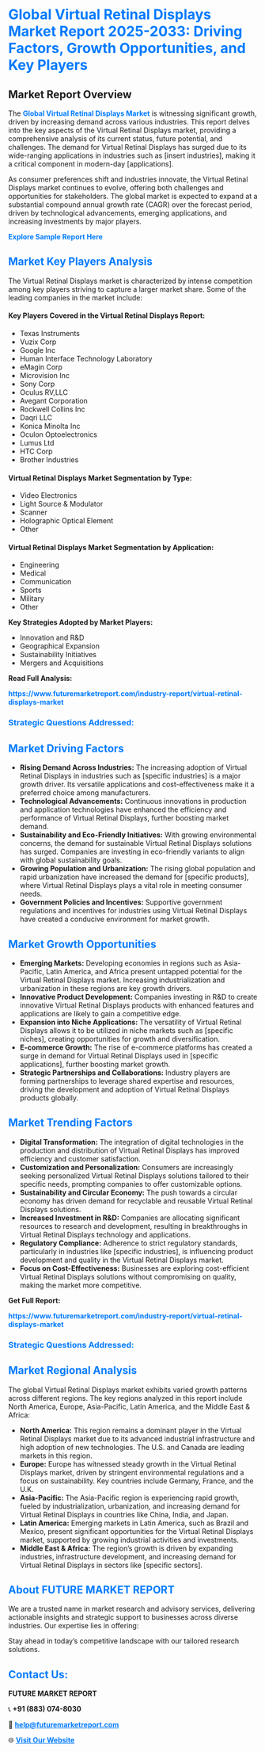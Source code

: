 <h1 style="color: #007BFF;">Global Virtual Retinal Displays Market Report 2025-2033: Driving Factors, Growth Opportunities, and Key Players</h1>

<section id="overview">
<h2>Market Report Overview</h2>
<p>The <a href="https://www.futuremarketreport.com/industry-report/virtual-retinal-displays-market" style="color: #007BFF; text-decoration: none;"><strong>Global Virtual Retinal Displays Market</strong></a> is witnessing significant growth, driven by increasing demand across various industries. This report delves into the key aspects of the Virtual Retinal Displays market, providing a comprehensive analysis of its current status, future potential, and challenges. The demand for Virtual Retinal Displays has surged due to its wide-ranging applications in industries such as [insert industries], making it a critical component in modern-day [applications].</p>
<p>As consumer preferences shift and industries innovate, the Virtual Retinal Displays market continues to evolve, offering both challenges and opportunities for stakeholders. The global market is expected to expand at a substantial compound annual growth rate (CAGR) over the forecast period, driven by technological advancements, emerging applications, and increasing investments by major players.</p>
</section>

<section id="overview">
<p><a href="https://www.futuremarketreport.com/request-sample/reportId=76358" style="color: #007BFF; text-decoration: none;"><strong>Explore Sample Report Here</strong></a></p>
</section>

<section id="key-players">
<h2 style="color: #007BFF;">Market Key Players Analysis</h2>
<p>The Virtual Retinal Displays market is characterized by intense competition among key players striving to capture a larger market share. Some of the leading companies in the market include:</p>
<h4>Key Players Covered in the Virtual Retinal Displays Report:</h4>
<ul><li>Texas Instruments</li><li>Vuzix Corp</li><li>Google Inc</li><li>Human Interface Technology Laboratory</li><li>eMagin Corp</li><li>Microvision Inc</li><li>Sony Corp</li><li>Oculus RV,LLC</li><li>Avegant Corporation</li><li>Rockwell Collins Inc</li><li>Daqri LLC</li><li>Konica Minolta Inc</li><li>Oculon Optoelectronics</li><li>Lumus Ltd</li><li>HTC Corp</li><li>Brother Industries</li></ul>
<h4>Virtual Retinal Displays Market Segmentation by Type:</h4>
<ul><li>Video Electronics</li><li>Light Source &amp; Modulator</li><li>Scanner</li><li>Holographic Optical Element</li><li>Other</li></ul>

<h4>Virtual Retinal Displays Market Segmentation by Application:</h4>
<ul><li>Engineering</li><li>Medical</li><li>Communication</li><li>Sports</li><li>Military</li><li>Other</li></ul>
<p><strong>Key Strategies Adopted by Market Players:</strong></p>
<ul>
<li>Innovation and R&D</li>
<li>Geographical Expansion</li>
<li>Sustainability Initiatives</li>
<li>Mergers and Acquisitions</li>
</ul>
</section>

<section>
<p><strong>Read Full Analysis: </strong></p><a href="https://www.futuremarketreport.com/industry-report/virtual-retinal-displays-market" style="color: #007BFF; text-decoration: none;"><strong>https://www.futuremarketreport.com/industry-report/virtual-retinal-displays-market</strong></a>
<h3 style="color: #007BFF;">Strategic Questions Addressed:</h3>
</section>

<section id="driving-factors">
<h2 style="color: #007BFF;">Market Driving Factors</h2>
<ul>
<li><strong>Rising Demand Across Industries:</strong> The increasing adoption of Virtual Retinal Displays in industries such as [specific industries] is a major growth driver. Its versatile applications and cost-effectiveness make it a preferred choice among manufacturers.</li>
<li><strong>Technological Advancements:</strong> Continuous innovations in production and application technologies have enhanced the efficiency and performance of Virtual Retinal Displays, further boosting market demand.</li>
<li><strong>Sustainability and Eco-Friendly Initiatives:</strong> With growing environmental concerns, the demand for sustainable Virtual Retinal Displays solutions has surged. Companies are investing in eco-friendly variants to align with global sustainability goals.</li>
<li><strong>Growing Population and Urbanization:</strong> The rising global population and rapid urbanization have increased the demand for [specific products], where Virtual Retinal Displays plays a vital role in meeting consumer needs.</li>
<li><strong>Government Policies and Incentives:</strong> Supportive government regulations and incentives for industries using Virtual Retinal Displays have created a conducive environment for market growth.</li>
</ul>
</section>

<section id="growth-opportunities">
<h2 style="color: #007BFF;">Market Growth Opportunities</h2>
<ul>
<li><strong>Emerging Markets:</strong> Developing economies in regions such as Asia-Pacific, Latin America, and Africa present untapped potential for the Virtual Retinal Displays market. Increasing industrialization and urbanization in these regions are key growth drivers.</li>
<li><strong>Innovative Product Development:</strong> Companies investing in R&D to create innovative Virtual Retinal Displays products with enhanced features and applications are likely to gain a competitive edge.</li>
<li><strong>Expansion into Niche Applications:</strong> The versatility of Virtual Retinal Displays allows it to be utilized in niche markets such as [specific niches], creating opportunities for growth and diversification.</li>
<li><strong>E-commerce Growth:</strong> The rise of e-commerce platforms has created a surge in demand for Virtual Retinal Displays used in [specific applications], further boosting market growth.</li>
<li><strong>Strategic Partnerships and Collaborations:</strong> Industry players are forming partnerships to leverage shared expertise and resources, driving the development and adoption of Virtual Retinal Displays products globally.</li>
</ul>
</section>

<section id="trending-factors">
<h2 style="color: #007BFF;">Market Trending Factors</h2>
<ul>
<li><strong>Digital Transformation:</strong> The integration of digital technologies in the production and distribution of Virtual Retinal Displays has improved efficiency and customer satisfaction.</li>
<li><strong>Customization and Personalization:</strong> Consumers are increasingly seeking personalized Virtual Retinal Displays solutions tailored to their specific needs, prompting companies to offer customizable options.</li>
<li><strong>Sustainability and Circular Economy:</strong> The push towards a circular economy has driven demand for recyclable and reusable Virtual Retinal Displays solutions.</li>
<li><strong>Increased Investment in R&D:</strong> Companies are allocating significant resources to research and development, resulting in breakthroughs in Virtual Retinal Displays technology and applications.</li>
<li><strong>Regulatory Compliance:</strong> Adherence to strict regulatory standards, particularly in industries like [specific industries], is influencing product development and quality in the Virtual Retinal Displays market.</li>
<li><strong>Focus on Cost-Effectiveness:</strong> Businesses are exploring cost-efficient Virtual Retinal Displays solutions without compromising on quality, making the market more competitive.</li>
</ul>
</section>

<section>
<p><strong>Get Full Report: </strong></p><a href="https://www.futuremarketreport.com/industry-report/virtual-retinal-displays-market" style="color: #007BFF; text-decoration: none;"><strong>https://www.futuremarketreport.com/industry-report/virtual-retinal-displays-market</strong></a>
<h3 style="color: #007BFF;">Strategic Questions Addressed:</h3>
</section>


<section id="regional-analysis">
<h2 style="color: #007BFF;">Market Regional Analysis</h2>
<p>The global Virtual Retinal Displays market exhibits varied growth patterns across different regions. The key regions analyzed in this report include North America, Europe, Asia-Pacific, Latin America, and the Middle East & Africa:</p>
<ul>
<li><strong>North America:</strong> This region remains a dominant player in the Virtual Retinal Displays market due to its advanced industrial infrastructure and high adoption of new technologies. The U.S. and Canada are leading markets in this region.</li>
<li><strong>Europe:</strong> Europe has witnessed steady growth in the Virtual Retinal Displays market, driven by stringent environmental regulations and a focus on sustainability. Key countries include Germany, France, and the U.K.</li>
<li><strong>Asia-Pacific:</strong> The Asia-Pacific region is experiencing rapid growth, fueled by industrialization, urbanization, and increasing demand for Virtual Retinal Displays in countries like China, India, and Japan.</li>
<li><strong>Latin America:</strong> Emerging markets in Latin America, such as Brazil and Mexico, present significant opportunities for the Virtual Retinal Displays market, supported by growing industrial activities and investments.</li>
<li><strong>Middle East & Africa:</strong> The region’s growth is driven by expanding industries, infrastructure development, and increasing demand for Virtual Retinal Displays in sectors like [specific sectors].</li>
</ul>
</section>

<footer>
<h2 style="color: #007BFF;">About FUTURE MARKET REPORT</h2>
<p>We are a trusted name in market research and advisory services, delivering actionable insights and strategic support to businesses across diverse industries. Our expertise lies in offering:</p>

<p>Stay ahead in today’s competitive landscape with our tailored research solutions.</p>

<h2 style="color: #007BFF;">Contact Us:</h2>
<p><strong>FUTURE MARKET REPORT</strong></p>
<p>📞 <strong>+91 (883) 074-8030</strong></p>
<p>📧 <strong><a href="mailto:help@futuremarketreport.com" style="color: #007BFF;">help@futuremarketreport.com</a></strong></p>
<p>🌐 <strong><a href="https://www.futuremarketreport.com/" style="color: #007BFF;">Visit Our Website</a></strong></p>
</footer>